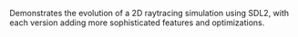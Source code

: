 Demonstrates the evolution of a 2D raytracing simulation using SDL2, with each version adding more sophisticated features and optimizations.

